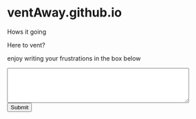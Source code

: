 # ventAway.github.io
<p><a style="text-decoration:none;" >Hows it going</a></p>
<p><a style="text-decoration:none;" >Here to vent?</a></p>
<p><a style="text-decoration:none;" >enjoy writing your frustrations in the box below</a></p>

<textarea name="myTextBox" cols="50" rows="5">

</textarea>
<br />
<input type="submit" />

